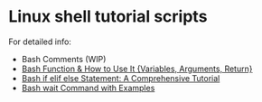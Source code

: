 # Linux shell tutorial scripts

For detailed info:

* Bash Comments (WIP)
* [Bash Function & How to Use It {Variables, Arguments, Return}](https://phoenixnap.com/kb/bash-function) <br>
* [Bash if elif else Statement: A Comprehensive Tutorial](https://phoenixnap.com/kb/bash-if-statement) <br>
* [Bash wait Command with Examples](https://phoenixnap.com/kb/bash-wait-command) <br>
